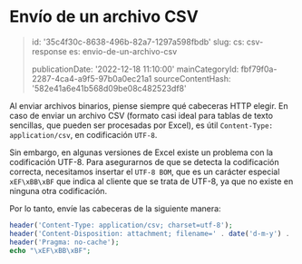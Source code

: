 Envío de un archivo CSV
=======================

> id: '35c4f30c-8638-496b-82a7-1297a598fbdb'
> slug:
> 	cs: csv-response
> 	es: envio-de-un-archivo-csv
> 
> publicationDate: '2022-12-18 11:10:00'
> mainCategoryId: fbf79f0a-2287-4ca4-a9f5-97b0a0ec21a1
> sourceContentHash: '582e41a6e41b568d09be08c482523df8'

Al enviar archivos binarios, piense siempre qué cabeceras HTTP elegir. En caso de enviar un archivo CSV (formato casi ideal para tablas de texto sencillas, que pueden ser procesadas por Excel), es útil `Content-Type: application/csv`, en codificación `UTF-8`.

Sin embargo, en algunas versiones de Excel existe un problema con la codificación UTF-8. Para asegurarnos de que se detecta la codificación correcta, necesitamos insertar el `UTF-8 BOM`, que es un carácter especial ``xEF\xBB\xBF`` que indica al cliente que se trata de UTF-8, ya que no existe en ninguna otra codificación.

Por lo tanto, envíe las cabeceras de la siguiente manera:

```php
header('Content-Type: application/csv; charset=utf-8');
header('Content-Disposition: attachment; filename=' . date('d-m-y') . 'archivo.csv');
header('Pragma: no-cache');
echo "\xEF\xBB\xBF";
```

